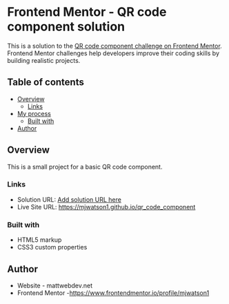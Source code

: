 
# Frontend Mentor - QR code component solution
This is a solution to the [QR code component challenge on Frontend Mentor](https://www.frontendmentor.io/challenges/qr-code-component-iux_sIO_H). Frontend Mentor challenges help developers improve their coding skills by building realistic projects. 

## Table of contents
- [Overview](#overview)
  - [Links](#links)
- [My process](#my-process)
  - [Built with](#built-with)
- [Author](#author)

## Overview
This is a small project for a basic QR code component.

### Links
- Solution URL: [Add solution URL here](https://your-solution-url.com)
- Live Site URL: https://mjwatson1.github.io/qr_code_component

### Built with
- HTML5 markup
- CSS3 custom properties

## Author
- Website - mattwebdev.net
- Frontend Mentor -https://www.frontendmentor.io/profile/mjwatson1

